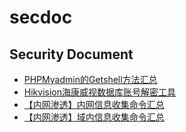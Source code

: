 # secdoc
Security Document
---

- [PHPMyadmin的Getshell方法汇总](https://mp.weixin.qq.com/s/Y1yP5JmAZWwxYoSZSuaEIg)
- [Hikvision海康威视数据库账号解密工具](https://mp.weixin.qq.com/s/WYzeknUGHf1Qy5qE6gsvJg)
- [【内网渗透】内网信息收集命令汇总](https://mp.weixin.qq.com/s/FuC8YQZFzFWKW9mPEnWv2A)
- [【内网渗透】域内信息收集命令汇总](https://mp.weixin.qq.com/s/JGz1Tom7D1qk0wR5e7eY2g)
